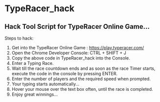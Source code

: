 # TypeRacer_hack
## Hack Tool Script for TypeRacer Online Game...
Steps to hack:
1. Get into the TypeRacer Online Game : https://play.typeracer.com/
2. Open the Chrome Developer Console: CTRL + SHIFT + J
3. Copy the above code in TypeRacer_hack into the Console.
4. Enter a Typing Race.
5. Wait till the race countdown ends and as soon as the race Timer starts, execute the code in the console by pressing ENTER.
6. Enter the number of players and the required speed when prompted.
7. Your typing starts automatically...
8. Hover your mouse over the text box often, until the race is completed.
9. Enjoy great winnings...
